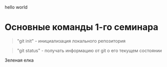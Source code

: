 hello world
# Основные команды 1-го семинара

> "git init" - инициализация локального репозитория

> "git status" - получать информацию от git о его текущем состоянии

Зеленая елка


